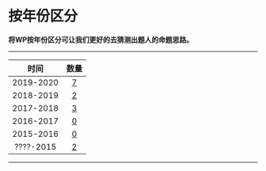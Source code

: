 # 按年份区分

**将WP按年份区分可让我们更好的去猜测出题人的命题思路。**  

---

| 时间 | 数量 |
| :---: | :---: |
| 2019-2020| [7](2020.html)|
| 2018-2019| [2](2019.html)|
| 2017-2018| [3](2018.html)|
| 2016-2017| [0](2017.html)|
| 2015-2016| [0](2016.html)|
| ????-2015| [2](2015.html)|

---

